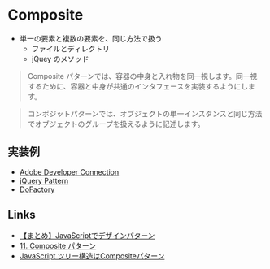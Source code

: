 # Composite
- 単一の要素と複数の要素を、同じ方法で扱う
  - ファイルとディレクトリ
  - jQuey のメソッド

> Composite パターンでは、容器の中身と入れ物を同一視します。同一視するために、容器と中身が共通のインタフェースを実装するようにします。

> コンポジットパターンでは、オブジェクトの単一インスタンスと同じ方法でオブジェクトのグループを扱えるように記述します。

## 実装例
- [Adobe Developer Connection](https://github.com/stage-clear/Learning-javascript/blob/master/DesignPatterns/Adobe-Developer-Connection/composite.md)
- [jQuery Pattern](https://github.com/stage-clear/Learning-javascript/blob/master/DesignPatterns/JavaScript-Design-Patterns/jQuery-Patterns/composite.md)
- [DoFactory](https://github.com/stage-clear/Learning-javascript/blob/master/DesignPatterns/dofactory.com/composite.md)

## Links
- [【まとめ】JavaScriptでデザインパターン](http://qiita.com/KENJU/items/4d32598ffddf86af82f2)
- [11. Composite パターン](http://www.techscore.com/tech/DesignPattern/Composite.html)
- [JavaScript ツリー構造はCompositeパターン](https://lonely-programmer.hatenablog.jp/entry/2017/06/10/224324)
